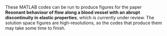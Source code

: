 These MATLAB codes can be run to produce figures for the paper **Resonant behaviour of flow along a blood vessel with an abrupt discontinuity in elastic properties**, which is currently under review. The solution space figures are high-resolutions, so the codes that produce them may take some time to finish.
